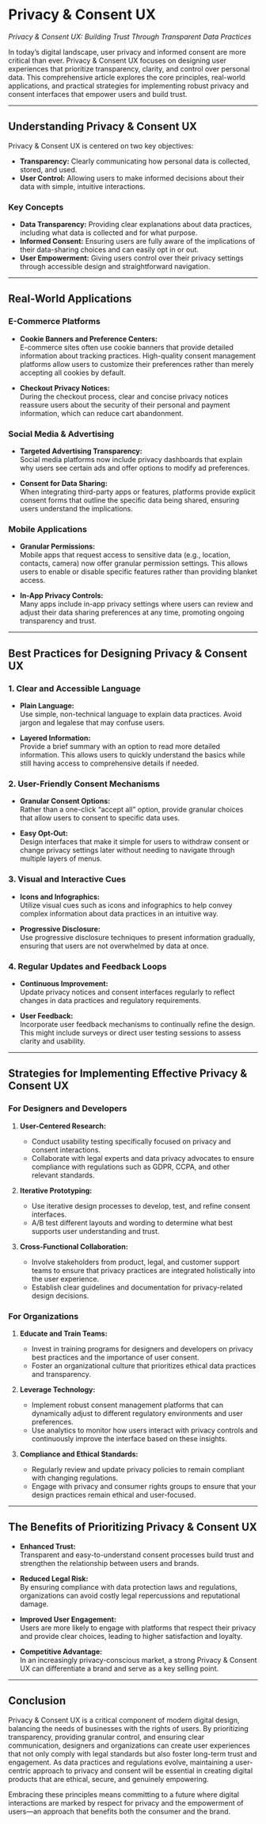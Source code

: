 # Privacy & Consent UX

*Privacy & Consent UX: Building Trust Through Transparent Data Practices*

In today’s digital landscape, user privacy and informed consent are more critical than ever. Privacy & Consent UX focuses on designing user experiences that prioritize transparency, clarity, and control over personal data. This comprehensive article explores the core principles, real-world applications, and practical strategies for implementing robust privacy and consent interfaces that empower users and build trust.

---

## Understanding Privacy & Consent UX

Privacy & Consent UX is centered on two key objectives:

- **Transparency:** Clearly communicating how personal data is collected, stored, and used.
- **User Control:** Allowing users to make informed decisions about their data with simple, intuitive interactions.

### Key Concepts

- **Data Transparency:** Providing clear explanations about data practices, including what data is collected and for what purpose.
- **Informed Consent:** Ensuring users are fully aware of the implications of their data-sharing choices and can easily opt in or out.
- **User Empowerment:** Giving users control over their privacy settings through accessible design and straightforward navigation.

---

## Real-World Applications

### E-Commerce Platforms

- **Cookie Banners and Preference Centers:**  
  E-commerce sites often use cookie banners that provide detailed information about tracking practices. High-quality consent management platforms allow users to customize their preferences rather than merely accepting all cookies by default.

- **Checkout Privacy Notices:**  
  During the checkout process, clear and concise privacy notices reassure users about the security of their personal and payment information, which can reduce cart abandonment.

### Social Media & Advertising

- **Targeted Advertising Transparency:**  
  Social media platforms now include privacy dashboards that explain why users see certain ads and offer options to modify ad preferences.

- **Consent for Data Sharing:**  
  When integrating third-party apps or features, platforms provide explicit consent forms that outline the specific data being shared, ensuring users understand the implications.

### Mobile Applications

- **Granular Permissions:**  
  Mobile apps that request access to sensitive data (e.g., location, contacts, camera) now offer granular permission settings. This allows users to enable or disable specific features rather than providing blanket access.

- **In-App Privacy Controls:**  
  Many apps include in-app privacy settings where users can review and adjust their data sharing preferences at any time, promoting ongoing transparency and trust.

---

## Best Practices for Designing Privacy & Consent UX

### 1. **Clear and Accessible Language**

- **Plain Language:**  
  Use simple, non-technical language to explain data practices. Avoid jargon and legalese that may confuse users.

- **Layered Information:**  
  Provide a brief summary with an option to read more detailed information. This allows users to quickly understand the basics while still having access to comprehensive details if needed.

### 2. **User-Friendly Consent Mechanisms**

- **Granular Consent Options:**  
  Rather than a one-click “accept all” option, provide granular choices that allow users to consent to specific data uses.

- **Easy Opt-Out:**  
  Design interfaces that make it simple for users to withdraw consent or change privacy settings later without needing to navigate through multiple layers of menus.

### 3. **Visual and Interactive Cues**

- **Icons and Infographics:**  
  Utilize visual cues such as icons and infographics to help convey complex information about data practices in an intuitive way.

- **Progressive Disclosure:**  
  Use progressive disclosure techniques to present information gradually, ensuring that users are not overwhelmed by data at once.

### 4. **Regular Updates and Feedback Loops**

- **Continuous Improvement:**  
  Update privacy notices and consent interfaces regularly to reflect changes in data practices and regulatory requirements.

- **User Feedback:**  
  Incorporate user feedback mechanisms to continually refine the design. This might include surveys or direct user testing sessions to assess clarity and usability.

---

## Strategies for Implementing Effective Privacy & Consent UX

### For Designers and Developers

1. **User-Centered Research:**
    - Conduct usability testing specifically focused on privacy and consent interactions.
    - Collaborate with legal experts and data privacy advocates to ensure compliance with regulations such as GDPR, CCPA, and other relevant standards.

2. **Iterative Prototyping:**
    - Use iterative design processes to develop, test, and refine consent interfaces.
    - A/B test different layouts and wording to determine what best supports user understanding and trust.

3. **Cross-Functional Collaboration:**
    - Involve stakeholders from product, legal, and customer support teams to ensure that privacy practices are integrated holistically into the user experience.
    - Establish clear guidelines and documentation for privacy-related design decisions.

### For Organizations

1. **Educate and Train Teams:**
    - Invest in training programs for designers and developers on privacy best practices and the importance of user consent.
    - Foster an organizational culture that prioritizes ethical data practices and transparency.

2. **Leverage Technology:**
    - Implement robust consent management platforms that can dynamically adjust to different regulatory environments and user preferences.
    - Use analytics to monitor how users interact with privacy controls and continuously improve the interface based on these insights.

3. **Compliance and Ethical Standards:**
    - Regularly review and update privacy policies to remain compliant with changing regulations.
    - Engage with privacy and consumer rights groups to ensure that your design practices remain ethical and user-focused.

---

## The Benefits of Prioritizing Privacy & Consent UX

- **Enhanced Trust:**  
  Transparent and easy-to-understand consent processes build trust and strengthen the relationship between users and brands.

- **Reduced Legal Risk:**  
  By ensuring compliance with data protection laws and regulations, organizations can avoid costly legal repercussions and reputational damage.

- **Improved User Engagement:**  
  Users are more likely to engage with platforms that respect their privacy and provide clear choices, leading to higher satisfaction and loyalty.

- **Competitive Advantage:**  
  In an increasingly privacy-conscious market, a strong Privacy & Consent UX can differentiate a brand and serve as a key selling point.

---

## Conclusion

Privacy & Consent UX is a critical component of modern digital design, balancing the needs of businesses with the rights of users. By prioritizing transparency, providing granular control, and ensuring clear communication, designers and organizations can create user experiences that not only comply with legal standards but also foster long-term trust and engagement. As data practices and regulations evolve, maintaining a user-centric approach to privacy and consent will be essential in creating digital products that are ethical, secure, and genuinely empowering.

Embracing these principles means committing to a future where digital interactions are marked by respect for privacy and the empowerment of users—an approach that benefits both the consumer and the brand.